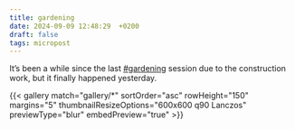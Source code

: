 ```yaml
---
title: gardening
date: 2024-09-09 12:48:29  +0200
draft: false
tags: micropost
---
```


It’s been a while since the last [#gardening](https://mastodon.bofhers.es/tags/gardening) session due to the construction work, but it finally happened yesterday.

{{< gallery match="gallery/*" sortOrder="asc" rowHeight="150" margins="5" thumbnailResizeOptions="600x600 q90 Lanczos" previewType="blur" embedPreview="true" >}}
